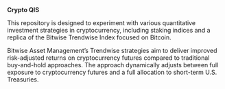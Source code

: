 **Crypto QIS**

This repository is designed to experiment with various quantitative investment strategies in cryptocurrency, including staking indices and a replica of the Bitwise Trendwise Index focused on Bitcoin.

Bitwise Asset Management’s Trendwise strategies aim to deliver improved risk-adjusted returns on cryptocurrency futures compared to traditional buy-and-hold approaches. The approach dynamically adjusts between full exposure to cryptocurrency futures and a full allocation to short-term U.S. Treasuries.
